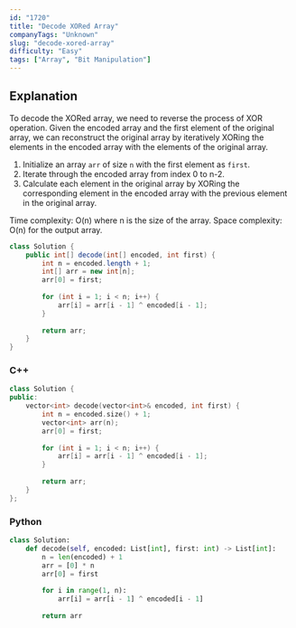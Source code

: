 ```yaml
---
id: "1720"
title: "Decode XORed Array"
companyTags: "Unknown"
slug: "decode-xored-array"
difficulty: "Easy"
tags: ["Array", "Bit Manipulation"]
---
```


## Explanation
To decode the XORed array, we need to reverse the process of XOR operation. Given the encoded array and the first element of the original array, we can reconstruct the original array by iteratively XORing the elements in the encoded array with the elements of the original array.

1. Initialize an array `arr` of size `n` with the first element as `first`.
2. Iterate through the encoded array from index 0 to n-2.
3. Calculate each element in the original array by XORing the corresponding element in the encoded array with the previous element in the original array.

Time complexity: O(n) where n is the size of the array.
Space complexity: O(n) for the output array.
```java
class Solution {
    public int[] decode(int[] encoded, int first) {
        int n = encoded.length + 1;
        int[] arr = new int[n];
        arr[0] = first;
        
        for (int i = 1; i < n; i++) {
            arr[i] = arr[i - 1] ^ encoded[i - 1];
        }
        
        return arr;
    }
}
```

### C++
```cpp
class Solution {
public:
    vector<int> decode(vector<int>& encoded, int first) {
        int n = encoded.size() + 1;
        vector<int> arr(n);
        arr[0] = first;
        
        for (int i = 1; i < n; i++) {
            arr[i] = arr[i - 1] ^ encoded[i - 1];
        }
        
        return arr;
    }
};
```

### Python
```python
class Solution:
    def decode(self, encoded: List[int], first: int) -> List[int]:
        n = len(encoded) + 1
        arr = [0] * n
        arr[0] = first
        
        for i in range(1, n):
            arr[i] = arr[i - 1] ^ encoded[i - 1]
        
        return arr
```